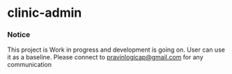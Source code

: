 # clinic-admin

### Notice
   This project is Work in progress and development is going on. User can use it as a baseline.
   Please connect to pravinlogicap@gmail.com for any communication
